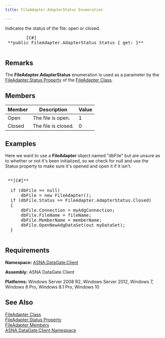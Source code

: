```yaml
---
title: FileAdapter.AdapterStatus Enumeration

---
```


Indicates the status of the file: open or closed. 
<pre class="prettyprint">        <span class="lang">[C#]</span>
 **public FileAdapter.AdapterStatus Status { get: }** 
      </pre>

## Remarks

The **FileAdapter.AdapterStatus** enumeration is used as a parameter by the [ FileAdapter.Status Property](file-adapter-class-status-property.html) of the [FileAdapter Class](file-adapter-class.html).
## Members



| Member | Description | Value |
| ---- | ---- | ---- |
| Open | The file is open. | 1 |
| Closed | The file is closed. | 0 |



## Examples

Here we want to use a **FileAdapter** object named "dbFile" but are unsure as to whether or not it's been initialized, so we check for null and use the Status property to make sure it's opened and open it if it isn't.
<pre>        <span class="lang">
 **[C#]** 
        </span>
  if (dbFile == null)
      dbFile = new FileAdapter();
  if (dbFile.Status == FileAdapter.AdapterStatus.Closed)
  {
      dbFile.Connection = myAdgConnection;
      dbFile.FileName = fileName;
      dbFile.MemberName = memberName;
      dbFile.OpenNewAdgDataSet(out myDataSet);
  }
  </pre>


## Requirements

**Namespace:** [ASNA.DataGate.Client](datagate-client-namespace.html) 

**Assembly:** ASNA DataGate Client

**Platforms:** Windows Server 2008 R2, Windows Server 2012, Windows 7, Windows 8 Pro, Windows 8.1 Pro, Windows 10
## See Also


[FileAdapter Class](file-adapter-class.html)
      <br />
[FileAdapter.Status Property](file-adapter-class-status-property.html) <br />[FileAdapter Members](file-adapter-members.html) <br />[ASNA.DataGate.Client Namespace](datagate-client-namespace.html)  

